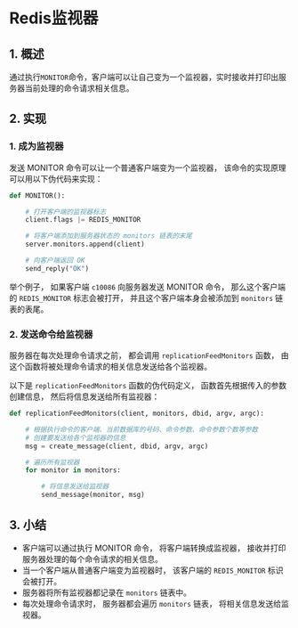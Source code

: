 # Redis监视器

## 1. 概述

通过执行`MONITOR`命令，客户端可以让自己变为一个监视器，实时接收并打印出服务器当前处理的命令请求相关信息。

## 2. 实现

### 1. 成为监视器

发送 MONITOR 命令可以让一个普通客户端变为一个监视器， 该命令的实现原理可以用以下伪代码来实现：

```python
def MONITOR():

    # 打开客户端的监视器标志
    client.flags |= REDIS_MONITOR

    # 将客户端添加到服务器状态的 monitors 链表的末尾
    server.monitors.append(client)

    # 向客户端返回 OK
    send_reply("OK")
```

举个例子， 如果客户端 `c10086` 向服务器发送 MONITOR 命令， 那么这个客户端的 `REDIS_MONITOR` 标志会被打开， 并且这个客户端本身会被添加到 `monitors` 链表的表尾。



### 2. 发送命令给监视器

服务器在每次处理命令请求之前， 都会调用 `replicationFeedMonitors` 函数， 由这个函数将被处理命令请求的相关信息发送给各个监视器。

以下是 `replicationFeedMonitors` 函数的伪代码定义， 函数首先根据传入的参数创建信息， 然后将信息发送给所有监视器：

```python
def replicationFeedMonitors(client, monitors, dbid, argv, argc):

    # 根据执行命令的客户端、当前数据库的号码、命令参数、命令参数个数等参数
    # 创建要发送给各个监视器的信息
    msg = create_message(client, dbid, argv, argc)

    # 遍历所有监视器
    for monitor in monitors:

        # 将信息发送给监视器
        send_message(monitor, msg)
```



## 3. 小结

- 客户端可以通过执行 MONITOR 命令， 将客户端转换成监视器， 接收并打印服务器处理的每个命令请求的相关信息。
- 当一个客户端从普通客户端变为监视器时， 该客户端的 `REDIS_MONITOR` 标识会被打开。
- 服务器将所有监视器都记录在 `monitors` 链表中。
- 每次处理命令请求时， 服务器都会遍历 `monitors` 链表， 将相关信息发送给监视器。